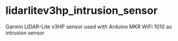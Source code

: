 # lidarlitev3hp_intrusion_sensor
Garmin LIDAR-Lite v3HP sensor used with Arduino MKR WiFi 1010 as intrusion sensor
